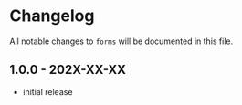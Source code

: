 # Changelog

All notable changes to `forms` will be documented in this file.

## 1.0.0 - 202X-XX-XX

- initial release
